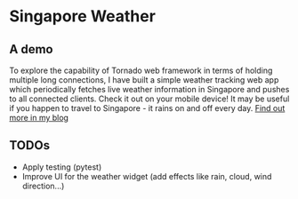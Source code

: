 # Singapore Weather

## A demo

To explore the capability of Tornado web framework in terms of holding multiple long connections, I have built a simple weather tracking web app which periodically fetches live weather information in Singapore and pushes to all connected clients. Check it out on your mobile device! It may be useful if you happen to travel to Singapore - it rains on and off every day. [Find out more in my blog](http://fatmandesigner.com/using-server-sent-event-with-future-in-tornado/)

## TODOs

- Apply testing (pytest)
- Improve UI for the weather widget (add effects like rain, cloud, wind direction...)
